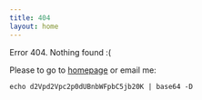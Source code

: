 ```yaml
---
title: 404
layout: home
---
```


Error 404. Nothing found :(

Please to go to [homepage](/) or email me:

    echo d2Vpd2Vpc2p0dUBnbWFpbC5jb20K | base64 -D
